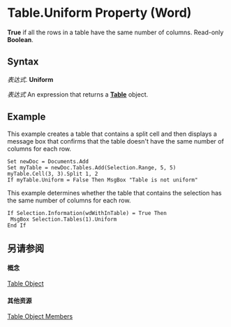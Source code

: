 
# Table.Uniform Property (Word)

 **True** if all the rows in a table have the same number of columns. Read-only **Boolean**.


## Syntax

 _表达式_. **Uniform**

 _表达式_ An expression that returns a **[Table](996b58dd-ebc6-ee30-5bfe-c5e51a0f71d6.md)** object.


## Example

This example creates a table that contains a split cell and then displays a message box that confirms that the table doesn't have the same number of columns for each row.


```
Set newDoc = Documents.Add 
Set myTable = newDoc.Tables.Add(Selection.Range, 5, 5) 
myTable.Cell(3, 3).Split 1, 2 
If myTable.Uniform = False Then MsgBox "Table is not uniform"
```

This example determines whether the table that contains the selection has the same number of columns for each row.




```
If Selection.Information(wdWithInTable) = True Then 
 MsgBox Selection.Tables(1).Uniform 
End If
```


## 另请参阅


#### 概念


[Table Object](996b58dd-ebc6-ee30-5bfe-c5e51a0f71d6.md)
#### 其他资源


[Table Object Members](http://msdn.microsoft.com/library/5367ee92-b5a3-92c7-787b-46a302586a0d%28Office.15%29.aspx)